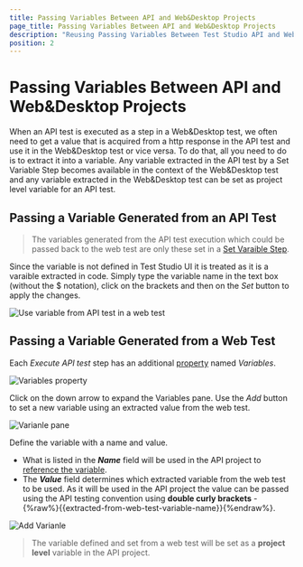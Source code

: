 ```yaml
---
title: Passing Variables Between API and Web&Desktop Projects
page_title: Passing Variables Between API and Web&Desktop Projects
description: "Reusing Passing Variables Between Test Studio API and Web&Desktop Projects"
position: 2
---
```

# Passing Variables Between API and Web&Desktop Projects

When an API test is executed as a step in a Web&Desktop test, we often need to get a value that is acquired from a http response in the API test and use it in the Web&Desktop test or vice versa. To do that, all you need to do is to extract it into a variable. Any variable extracted in the API test by a Set Variable Step becomes available in the context of the Web&Desktop test and any variable extracted in the Web&Desktop test can be set as project level variable for an API test.

## Passing a Variable Generated from an API Test

>The variables generated from the API test execution which could be passed back to the web test are only these set in a <a href="https://docs.telerik.com/teststudio-apis/features/steps/set-variable" target="_blank">Set Varaible Step</a>.

Since the variable is not defined in Test Studio UI it is treated as it is a varaible extracted in code. Simply type the variable name in the text box (without the $ notation), click on the brackets and then on the _Set_ button to apply the changes.

![Use variable from API test in a web test][1]

## Passing a Variable Generated from a Web Test

Each _Execute API test_ step has an additional <a href="/features/test-maintenance/test-step-properties" target="_blank">property</a> named _Variables_.

![Variables property][2]

Click on the down arrow to expand the Variables pane. Use the _Add_ button to set a new variable using an extracted value from the web test.

![Varianle pane][3]

Define the variable with a name and value.

* What is listed in the ___Name___ field will be used in the API project to <a href="https://docs.telerik.com/teststudio-apis/features/variables#Referencing-Variables" target="_blank"> reference the variable</a>.
* The ___Value___ field determines which extracted variable from the web test to be used. As it will be used in the API project the value can be passed using the API testing convention using __double curly brackets__ - {%raw%}{{extracted-from-web-test-variable-name}}{%endraw%}.

![Add Varianle][4]

> The variable defined and set from a web test will be set as a __project level__ variable in the API project.

[1]: /img/features/execute-apitest/passing-variables/use-variable-in-web-test.png
[2]: /img/features/execute-apitest/passing-variables/variables-property.png
[3]: /img/features/execute-apitest/passing-variables/variable-pane.png
[4]: /img/features/execute-apitest/passing-variables/add-variable.png
